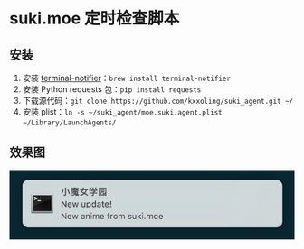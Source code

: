 # suki.moe 定时检查脚本

## 安装

1. 安装 [terminal-notifier][terminal-notifier]：``brew install terminal-notifier``
2. 安装 Python requests 包：``pip install requests``
3. 下载源代码：``git clone https://github.com/kxxoling/suki_agent.git ~/``
4. 安装 plist：``ln -s ~/suki_agent/moe.suki.agent.plist  ~/Library/LaunchAgents/``

[terminal-notifier]: https://github.com/julienXX/terminal-notifier

## 效果图

![](assets/notifier.png)

